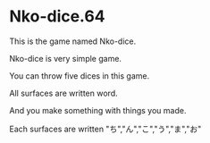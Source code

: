# Nko-dice.64

This is the game named Nko-dice. 

Nko-dice is very simple game. 

You can throw five dices in this game. 

All surfaces are written word.

And you make something with things you made. 

Each surfaces are written "ち","ん","こ","う","ま","お"


